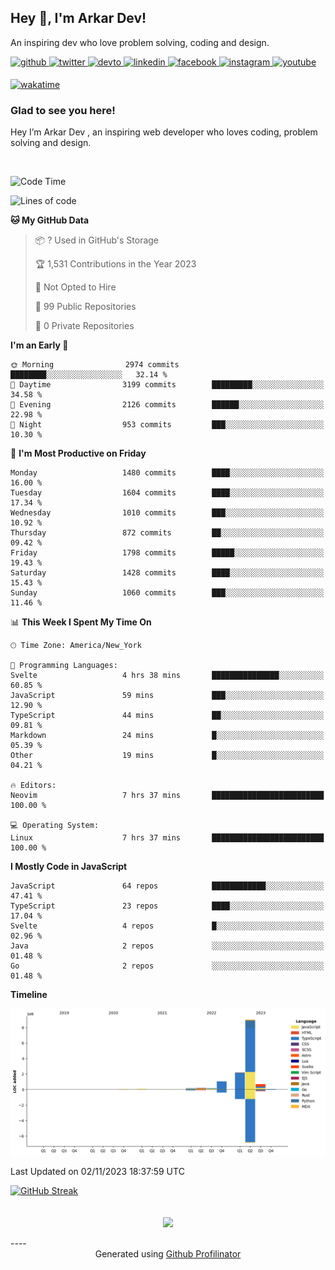## Hey 👋, I'm Arkar Dev!  

An inspiring dev who love problem solving, coding and design.

<a href="https://github.com/Riley1101" target="_blank">
<img src=https://img.shields.io/badge/github-%2324292e.svg?&style=for-the-badge&logo=github&logoColor=white alt=github style="margin-bottom: 5px;" />
</a>
<a href="https://twitter.com/arkardev" target="_blank">
<img src=https://img.shields.io/badge/twitter-%2300acee.svg?&style=for-the-badge&logo=twitter&logoColor=white alt=twitter style="margin-bottom: 5px;" />
</a>
<a href="https://dev.to/riley1101" target="_blank">
<img src=https://img.shields.io/badge/dev.to-%2308090A.svg?&style=for-the-badge&logo=dev.to&logoColor=white alt=devto style="margin-bottom: 5px;" />
</a>
<a href="https://linkedin.com/in/arkar-kaung-myat" target="_blank">
<img src=https://img.shields.io/badge/linkedin-%231E77B5.svg?&style=for-the-badge&logo=linkedin&logoColor=white alt=linkedin style="margin-bottom: 5px;" />
</a>
<a href="https://www.facebook.com/riley.eileen.75" target="_blank">
<img src=https://img.shields.io/badge/facebook-%232E87FB.svg?&style=for-the-badge&logo=facebook&logoColor=white alt=facebook style="margin-bottom: 5px;" />
</a>
<a href="https://instagram.com/rileys1101" target="_blank">
<img src=https://img.shields.io/badge/instagram-%23000000.svg?&style=for-the-badge&logo=instagram&logoColor=white alt=instagram style="margin-bottom: 5px;" />
</a>
<a href="https://www.youtube.com/channel/UC_RfEQCC3gL2AzsFFAABikg" target="_blank">
<img src=https://img.shields.io/badge/youtube-%23EE4831.svg?&style=for-the-badge&logo=youtube&logoColor=white alt=youtube style="margin-bottom: 5px;" />
</a>  
  
[![wakatime](https://wakatime.com/badge/user/cf23b6e3-75f8-4c04-b0e3-273191c8d2ec.svg)](https://wakatime.com/@cf23b6e3-75f8-4c04-b0e3-273191c8d2ec)


### Glad to see you here!  
Hey I’m Arkar Dev , an inspiring web developer who loves coding, problem solving and design.

<br/>

<!--START_SECTION:waka-->
![Code Time](http://img.shields.io/badge/Code%20Time-695%20hrs%2043%20mins-blue)

![Lines of code](https://img.shields.io/badge/From%20Hello%20World%20I%27ve%20Written-13.7%20million%20lines%20of%20code-blue)

**🐱 My GitHub Data** 

> 📦 ? Used in GitHub's Storage 
 > 
> 🏆 1,531 Contributions in the Year 2023
 > 
> 🚫 Not Opted to Hire
 > 
> 📜 99 Public Repositories 
 > 
> 🔑 0 Private Repositories 
 > 
**I'm an Early 🐤** 

```text
🌞 Morning                2974 commits        ████████░░░░░░░░░░░░░░░░░   32.14 % 
🌆 Daytime                3199 commits        █████████░░░░░░░░░░░░░░░░   34.58 % 
🌃 Evening                2126 commits        ██████░░░░░░░░░░░░░░░░░░░   22.98 % 
🌙 Night                  953 commits         ███░░░░░░░░░░░░░░░░░░░░░░   10.30 % 
```
📅 **I'm Most Productive on Friday** 

```text
Monday                   1480 commits        ████░░░░░░░░░░░░░░░░░░░░░   16.00 % 
Tuesday                  1604 commits        ████░░░░░░░░░░░░░░░░░░░░░   17.34 % 
Wednesday                1010 commits        ███░░░░░░░░░░░░░░░░░░░░░░   10.92 % 
Thursday                 872 commits         ██░░░░░░░░░░░░░░░░░░░░░░░   09.42 % 
Friday                   1798 commits        █████░░░░░░░░░░░░░░░░░░░░   19.43 % 
Saturday                 1428 commits        ████░░░░░░░░░░░░░░░░░░░░░   15.43 % 
Sunday                   1060 commits        ███░░░░░░░░░░░░░░░░░░░░░░   11.46 % 
```


📊 **This Week I Spent My Time On** 

```text
🕑︎ Time Zone: America/New_York

💬 Programming Languages: 
Svelte                   4 hrs 38 mins       ███████████████░░░░░░░░░░   60.85 % 
JavaScript               59 mins             ███░░░░░░░░░░░░░░░░░░░░░░   12.90 % 
TypeScript               44 mins             ██░░░░░░░░░░░░░░░░░░░░░░░   09.81 % 
Markdown                 24 mins             █░░░░░░░░░░░░░░░░░░░░░░░░   05.39 % 
Other                    19 mins             █░░░░░░░░░░░░░░░░░░░░░░░░   04.21 % 

🔥 Editors: 
Neovim                   7 hrs 37 mins       █████████████████████████   100.00 % 

💻 Operating System: 
Linux                    7 hrs 37 mins       █████████████████████████   100.00 % 
```

**I Mostly Code in JavaScript** 

```text
JavaScript               64 repos            ████████████░░░░░░░░░░░░░   47.41 % 
TypeScript               23 repos            ████░░░░░░░░░░░░░░░░░░░░░   17.04 % 
Svelte                   4 repos             █░░░░░░░░░░░░░░░░░░░░░░░░   02.96 % 
Java                     2 repos             ░░░░░░░░░░░░░░░░░░░░░░░░░   01.48 % 
Go                       2 repos             ░░░░░░░░░░░░░░░░░░░░░░░░░   01.48 % 
```



**Timeline**

![Lines of Code chart](https://raw.githubusercontent.com/Riley1101/Riley1101/main/assets/bar_graph.png)


 Last Updated on 02/11/2023 18:37:59 UTC
<!--END_SECTION:waka-->

[![GitHub Streak](https://streak-stats.demolab.com?user=Riley1101)](https://git.io/streak-stats)
  
<br/>  
<div align="center">
<img src="https://komarev.com/ghpvc/?username=Riley1101&&style=flat-square" align="center" />
</div>  
<br/>  
----
<div align="center">Generated using <a href="https://profilinator.rishav.dev/" target="_blank">Github Profilinator</a></div>

